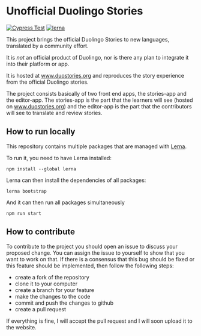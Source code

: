 # Unofficial Duolingo Stories
[![Cypress Test](https://github.com/rgerum/unofficial-duolingo-stories/actions/workflows/cypress.yml/badge.svg)](https://github.com/rgerum/unofficial-duolingo-stories/actions/workflows/cypress.yml)
[![lerna](https://img.shields.io/badge/maintained%20with-lerna-cc00ff.svg)](https://lerna.js.org/)

This project brings the official Duolingo Stories to new languages, translated by a community effort.

It is *not* an official product of Duolingo, nor is there any plan to integrate it into their platform or app.

It is hosted at www.duostories.org and reproduces the story experience from the official Duolingo stories.

The project consists basically of two front end apps, the stories-app and the editor-app. The stories-app is the part that 
the learners will see (hosted on www.duostories.org) and the editor-app is the part that the contributors will see to 
translate and review stories.

## How to run locally
This repository contains multiple packages that are managed with [Lerna](https://lerna.js.org/).

To run it, you need to have Lerna installed:
```
npm install --global lerna
```
Lerna can then install the dependencies of all packages:
```
lerna bootstrap
```
And it can then run all packages simultaneously
```
npm run start
```
   
## How to contribute
To contribute to the project you should open an issue to discuss your proposed change. You can assign the issue to yourself to show that you want to work on that. If there is a consensus that this bug should be fixed or this feature should be implemented, then follow the following steps:

  - create a fork of the repository
  - clone it to your computer
  - create a branch for your feature
  - make the changes to the code
  - commit and push the changes to github
  - create a pull request
  
If everything is fine, I will accept the pull request and  I will soon upload it to the website.
